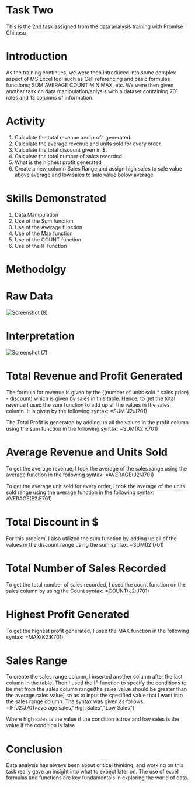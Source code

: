 # Task Two
This is the 2nd task assigned from the data analysis training with Promise Chinoso

# Introduction
As the training continues, we were then introduced into some complex aspect of MS Excel tool such as Cell referencing and basic formulas functions; 
SUM
AVERAGE
COUNT
MIN
MAX, etc. We were then given another task on data manipulation/anlysis with a dataset containing 701 roles and 12 columns of information.

# Activity
1. Calculate the total revenue and profit generated.
2. Calculate the average revenue and units sold for every order.
3. Calculate the total discount given in $.
4. Calculate the total number of sales recorded
5. What is the highest profit generated
6. Create a new column Sales Range and assign high sales to sale value above average and low sales to sale value below average.

# Skills Demonstrated
1. Data Manipulation
2. Use of the Sum function
3. Use of the Average function
4. Use of the Max function
5. Use of the COUNT function
6. Use of the IF function

# Methodolgy
#
# Raw Data
![Screenshot (8)](https://github.com/Yomeh/Data-Analysis-Cohort-3_Task2/assets/140501792/5b9a4156-4b20-4fc1-a26a-145280b3a4d0)

# Interpretation
![Screenshot (7)](https://github.com/Yomeh/Data-Analysis-Cohort-3_Task2/assets/140501792/dd61d6d1-b51d-4cfa-960b-b6d2d47551ec)

# Total Revenue and Profit Generated
The formula for revenue is given by the ((number of units sold * sales price) - discount) which is given by sales in this table. Hence, to get the total revenue I used the sum function to add up all the values in the sales column. It is given by the following syntax: =SUM(J2:J701)

The Total Profit is generated by adding up all the values in the profit column using the sum function in the following syntax: =SUM(K2:K701)

# Average Revenue and Units Sold
To get the average revenue, I took the average of the sales range using the average function in the following syntax: =AVERAGE(J2:J701)

To get the average unit sold for every order, I took the average of the units sold range using the average function in the following syntax: AVERAGE(E2:E701)

# Total Discount in $
For this problem, I also utilized the sum function by adding up all of the values in the discount range using the sum syntax: =SUM(I2:I701)

# Total Number of Sales Recorded
To get the total number of sales recorded, I used the count function on the sales column by using the Count syntax: =COUNT(J2:J701)

# Highest Profit Generated
To get the highest profit generated, I used the MAX function in the following syntax: =MAX(K2:K701)

# Sales Range
To create the sales range column, I inserted another column after the last column in the table. Then I used the IF function to specify the conditions to be met from the sales column range(the sales value should be greater than the average sales value) so as to input the specified value that I want into the sales range column. The syntax was given as follows: =IF(J2:J701>average sales,"High Sales","Low Sales")

Where high sales is the value if the condition is true and low sales is the value if the condition is false
#

# Conclusion
Data analysis has always been about critical thinking, and working on this task really gave an insight into what to expect later on. The use of excel formulas and functions are key fundamentals in exploring the world of data.


